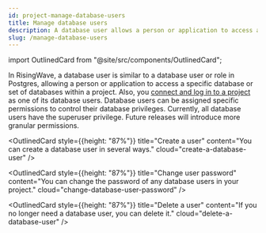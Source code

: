 ```yaml
---
id: project-manage-database-users
title: Manage database users
description: A database user allows a person or application to access a specific database or set of databases within a project.
slug: /manage-database-users
---
```


<!-- MDX imports -->
import OutlinedCard from "@site/src/components/OutlinedCard";

In RisingWave, a database user is similar to a database user or role in Postgres, allowing a person or application to access a specific database or set of databases within a project. Also, you [connect and log in to a project](project-connect-to-a-project.md) as one of its database users. Database users can be assigned specific permissions to control their database privileges. Currently, all database users have the superuser privilege. Future releases will introduce more granular permissions.

<grid
 container
 direction="row"
 spacing="15"
 justifyContent="space-between"
 justifyItems="stretch"
 alignItems="stretch">

<grid item xs={12} sm={6} md={4}>

<OutlinedCard
style={{height: "87%"}}
title="Create a user"
content="You can create a database user in several ways."
cloud="create-a-database-user"
/>

</grid>

<grid item xs={12} sm={6} md={4}>

<OutlinedCard
style={{height: "87%"}}
title="Change user password"
content="You can change the password of any database users in your project."
cloud="change-database-user-password"
/>

</grid>

<grid item xs={12} sm={6} md={4}>

<OutlinedCard
style={{height: "87%"}}
title="Delete a user"
content="If you no longer need a database user, you can delete it."
cloud="delete-a-database-user"
/>

</grid>

</grid>

